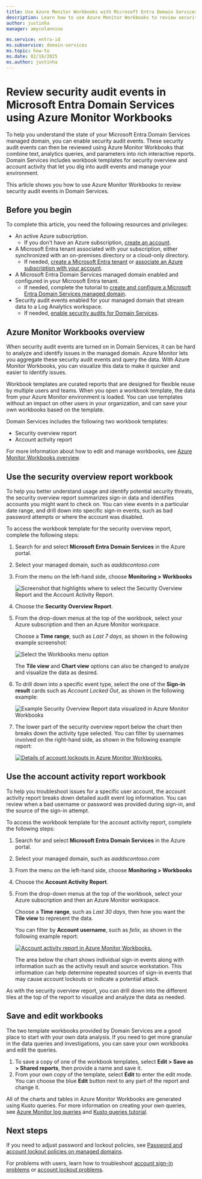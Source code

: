 ```yaml
---
title: Use Azure Monitor Workbooks with Microsoft Entra Domain Services | Microsoft Docs
description: Learn how to use Azure Monitor Workbooks to review security audits and understand issues in a Microsoft Entra Domain Services managed domain.
author: justinha
manager: amycolannino

ms.service: entra-id
ms.subservice: domain-services
ms.topic: how-to
ms.date: 02/19/2025
ms.author: justinha
---
```

# Review security audit events in Microsoft Entra Domain Services using Azure Monitor Workbooks

To help you understand the state of your Microsoft Entra Domain Services managed domain, you can enable security audit events. These security audit events can then be reviewed using Azure Monitor Workbooks that combine text, analytics queries, and parameters into rich interactive reports. Domain Services includes workbook templates for security overview and account activity that let you dig into audit events and manage your environment.

This article shows you how to use Azure Monitor Workbooks to review security audit events in Domain Services.

## Before you begin

To complete this article, you need the following resources and privileges:

* An active Azure subscription.
    * If you don't have an Azure subscription, [create an account](https://azure.microsoft.com/free/?WT.mc_id=A261C142F).
* A Microsoft Entra tenant associated with your subscription, either synchronized with an on-premises directory or a cloud-only directory.
    * If needed, [create a Microsoft Entra tenant][create-azure-ad-tenant] or [associate an Azure subscription with your account][associate-azure-ad-tenant].
* A Microsoft Entra Domain Services managed domain enabled and configured in your Microsoft Entra tenant.
    * If needed, complete the tutorial to [create and configure a Microsoft Entra Domain Services managed domain][create-azure-ad-ds-instance].
* Security audit events enabled for your managed domain that stream data to a Log Analytics workspace.
    * If needed, [enable security audits for Domain Services][enable-security-audits].

## Azure Monitor Workbooks overview

When security audit events are turned on in Domain Services, it can be hard to analyze and identify issues in the managed domain. Azure Monitor lets you aggregate these security audit events and query the data. With Azure Monitor Workbooks, you can visualize this data to make it quicker and easier to identify issues.

Workbook templates are curated reports that are designed for flexible reuse by multiple users and teams. When you open a workbook template, the data from your Azure Monitor environment is loaded. You can use templates without an impact on other users in your organization, and can save your own workbooks based on the template.

Domain Services includes the following two workbook templates:

* Security overview report
* Account activity report

For more information about how to edit and manage workbooks, see [Azure Monitor Workbooks overview](/azure/azure-monitor/visualize/workbooks-overview).

## Use the security overview report workbook

To help you better understand usage and identify potential security threats, the security overview report summarizes sign-in data and identifies accounts you might want to check on. You can view events in a particular date range, and drill down into specific sign-in events, such as bad password attempts or where the account was disabled.

To access the workbook template for the security overview report, complete the following steps:

1. Search for and select **Microsoft Entra Domain Services** in the Azure portal.
1. Select your managed domain, such as *aaddscontoso.com*
1. From the menu on the left-hand side, choose **Monitoring > Workbooks**

    ![Screenshot that highlights where to select the Security Overview Report and the Account Activity Report.](./media/use-azure-monitor-workbooks/select-workbooks-in-azure-portal.png)

1. Choose the **Security Overview Report**.
1. From the drop-down menus at the top of the workbook, select your Azure subscription and then an Azure Monitor workspace.

    Choose a **Time range**, such as *Last 7 days*, as shown in the following example screenshot:

    ![Select the Workbooks menu option](./media/use-azure-monitor-workbooks/select-query-filters.png)

    The **Tile view** and **Chart view** options can also be changed to analyze and visualize the data as desired.

1. To drill down into a specific event type, select the one of the **Sign-in result** cards such as *Account Locked Out*, as shown in the following example:

    ![Example Security Overview Report data visualized in Azure Monitor Workbooks](./media/use-azure-monitor-workbooks/example-security-overview-report.png)

1. The lower part of the security overview report below the chart then breaks down the activity type selected. You can filter by usernames involved on the right-hand side, as shown in the following example report:

    [![Details of account lockouts in Azure Monitor Workbooks.](./media/use-azure-monitor-workbooks/account-lockout-details-cropped.png)](./media/use-azure-monitor-workbooks/account-lockout-details.png#lightbox)

## Use the account activity report workbook

To help you troubleshoot issues for a specific user account, the account activity report breaks down detailed audit event log information. You can review when a bad username or password was provided during sign-in, and the source of the sign-in attempt.

To access the workbook template for the account activity report, complete the following steps:

1. Search for and select **Microsoft Entra Domain Services** in the Azure portal.
1. Select your managed domain, such as *aaddscontoso.com*
1. From the menu on the left-hand side, choose **Monitoring > Workbooks**
1. Choose the **Account Activity Report**.
1. From the drop-down menus at the top of the workbook, select your Azure subscription and then an Azure Monitor workspace.

    Choose a **Time range**, such as *Last 30 days*, then how you want the **Tile view** to represent the data.

    You can filter by **Account username**, such as *felix*, as shown in the following example report:

    [![Account activity report in Azure Monitor Workbooks.](./media/use-azure-monitor-workbooks/account-activity-report-cropped.png)](./media/use-azure-monitor-workbooks/account-activity-report.png#lightbox)

    The area below the chart shows individual sign-in events along with information such as the activity result and source workstation. This information can help determine repeated sources of sign-in events that may cause account lockouts or indicate a potential attack.

As with the security overview report, you can drill down into the different tiles at the top of the report to visualize and analyze the data as needed.

## Save and edit workbooks

The two template workbooks provided by Domain Services are a good place to start with your own data analysis. If you need to get more granular in the data queries and investigations, you can save your own workbooks and edit the queries.

1. To save a copy of one of the workbook templates, select **Edit > Save as > Shared reports**, then provide a name and save it.
1. From your own copy of the template, select **Edit** to enter the edit mode. You can choose the blue **Edit** button next to any part of the report and change it.

All of the charts and tables in Azure Monitor Workbooks are generated using Kusto queries. For more information on creating your own queries, see [Azure Monitor log queries][azure-monitor-queries] and [Kusto queries tutorial][kusto-queries].

## Next steps

If you need to adjust password and lockout policies, see [Password and account lockout policies on managed domains][password-policy].

For problems with users, learn how to troubleshoot [account sign-in problems][troubleshoot-sign-in] or [account lockout problems][troubleshoot-account-lockout].

<!-- INTERNAL LINKS -->
[create-azure-ad-tenant]: /azure/active-directory/fundamentals/sign-up-organization
[associate-azure-ad-tenant]: /azure/active-directory/fundamentals/how-subscriptions-associated-directory
[create-azure-ad-ds-instance]: tutorial-create-instance.md
[enable-security-audits]: security-audit-events.md
[password-policy]: password-policy.md
[troubleshoot-sign-in]: troubleshoot-sign-in.md
[troubleshoot-account-lockout]: troubleshoot-account-lockout.md
[azure-monitor-queries]: /azure/data-explorer/kusto/query/
[kusto-queries]: /azure/data-explorer/kusto/query/tutorials/learn-common-operators?pivots=azuredataexplorer
